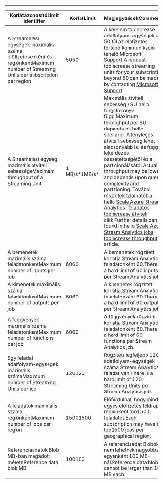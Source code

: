 ---
| <span data-ttu-id="6e9fa-101">Korlátazonosító</span><span class="sxs-lookup"><span data-stu-id="6e9fa-101">Limit identifier</span></span> | <span data-ttu-id="6e9fa-102">Korlát</span><span class="sxs-lookup"><span data-stu-id="6e9fa-102">Limit</span></span> | <span data-ttu-id="6e9fa-103">Megjegyzések</span><span class="sxs-lookup"><span data-stu-id="6e9fa-103">Comments</span></span> |
| --- | --- | --- |
| <span data-ttu-id="6e9fa-104">A Streamelési egységek maximális száma előfizetésenként és régiónként</span><span class="sxs-lookup"><span data-stu-id="6e9fa-104">Maximum number of Streaming Units per subscription per region</span></span> |<span data-ttu-id="6e9fa-105">50</span><span class="sxs-lookup"><span data-stu-id="6e9fa-105">50</span></span> |<span data-ttu-id="6e9fa-106">A kérelem tooincrease adatfolyam-egységek az 50 túl az előfizetés történő kommunikáció tehető [Microsoft Support](https://support.microsoft.com/en-us).</span><span class="sxs-lookup"><span data-stu-id="6e9fa-106">A request tooincrease streaming units for your subscription beyond 50 can be made by contacting [Microsoft Support](https://support.microsoft.com/en-us).</span></span> |
| <span data-ttu-id="6e9fa-107">A Streamelési egység maximális átviteli sebessége</span><span class="sxs-lookup"><span data-stu-id="6e9fa-107">Maximum throughput of a Streaming Unit</span></span> |<span data-ttu-id="6e9fa-108">1 MB/s*</span><span class="sxs-lookup"><span data-stu-id="6e9fa-108">1MB/s*</span></span> |<span data-ttu-id="6e9fa-109">Maximális átviteli sebesség / SU hello forgatókönyv függ.</span><span class="sxs-lookup"><span data-stu-id="6e9fa-109">Maximum throughput per SU depends on hello scenario.</span></span> <span data-ttu-id="6e9fa-110">A tényleges átviteli sebesség lehet alacsonyabb is, és függ a lekérdezés összetettségétől és a particionálásától.</span><span class="sxs-lookup"><span data-stu-id="6e9fa-110">Actual throughput may be lower and depends upon query complexity and partitioning.</span></span> <span data-ttu-id="6e9fa-111">További részletek találhatók a hello [Scale Azure Stream Analytics-feladatok tooincrease átviteli](../articles/stream-analytics/stream-analytics-scale-jobs.md) cikk.</span><span class="sxs-lookup"><span data-stu-id="6e9fa-111">Further details can be found in hello [Scale Azure Stream Analytics jobs tooincrease throughput](../articles/stream-analytics/stream-analytics-scale-jobs.md) article.</span></span> |
| <span data-ttu-id="6e9fa-112">A bemenetek maximális száma feladatonként</span><span class="sxs-lookup"><span data-stu-id="6e9fa-112">Maximum number of inputs per job</span></span> |<span data-ttu-id="6e9fa-113">60</span><span class="sxs-lookup"><span data-stu-id="6e9fa-113">60</span></span> |<span data-ttu-id="6e9fa-114">A bemenetek rögzített korlátja Stream Analytics-feladatonként 60.</span><span class="sxs-lookup"><span data-stu-id="6e9fa-114">There is a hard limit of 60 inputs per Stream Analytics job.</span></span> |
| <span data-ttu-id="6e9fa-115">A kimenetek maximális száma feladatonként</span><span class="sxs-lookup"><span data-stu-id="6e9fa-115">Maximum number of outputs per job</span></span> |<span data-ttu-id="6e9fa-116">60</span><span class="sxs-lookup"><span data-stu-id="6e9fa-116">60</span></span> |<span data-ttu-id="6e9fa-117">A kimenetek rögzített korlátja Stream Analytics-feladatonként 60.</span><span class="sxs-lookup"><span data-stu-id="6e9fa-117">There is a hard limit of 60 outputs per Stream Analytics job.</span></span> |
| <span data-ttu-id="6e9fa-118">A függvények maximális száma feladatonként</span><span class="sxs-lookup"><span data-stu-id="6e9fa-118">Maximum number of functions per job</span></span> |<span data-ttu-id="6e9fa-119">60</span><span class="sxs-lookup"><span data-stu-id="6e9fa-119">60</span></span> |<span data-ttu-id="6e9fa-120">A függvények rögzített korlátja Stream Analytics-feladatonként 60.</span><span class="sxs-lookup"><span data-stu-id="6e9fa-120">There is a hard limit of 60 functions per Stream Analytics job.</span></span> |
| <span data-ttu-id="6e9fa-121">Egy feladat adatfolyam-egységek maximális száma</span><span class="sxs-lookup"><span data-stu-id="6e9fa-121">Maximum number of Streaming Units per job</span></span> |<span data-ttu-id="6e9fa-122">120</span><span class="sxs-lookup"><span data-stu-id="6e9fa-122">120</span></span> |<span data-ttu-id="6e9fa-123">Rögzített legfeljebb 120 adatfolyam-egységek száma Stream Analytics-feladat van.</span><span class="sxs-lookup"><span data-stu-id="6e9fa-123">There is a hard limit of 120 Streaming Units per Stream Analytics job.</span></span> |
| <span data-ttu-id="6e9fa-124">A feladatok maximális száma régiónként</span><span class="sxs-lookup"><span data-stu-id="6e9fa-124">Maximum number of jobs per region</span></span> |<span data-ttu-id="6e9fa-125">1500</span><span class="sxs-lookup"><span data-stu-id="6e9fa-125">1500</span></span> |<span data-ttu-id="6e9fa-126">Előfordulhat, hogy minden egyes előfizetés földrajzi régiónként too1500 feladatot.</span><span class="sxs-lookup"><span data-stu-id="6e9fa-126">Each subscription may have up too1500 jobs per geographical region.</span></span> |
| <span data-ttu-id="6e9fa-127">Referenciaadatok Blob MB-ban megadott mérete</span><span class="sxs-lookup"><span data-stu-id="6e9fa-127">Reference data blob MB</span></span> | <span data-ttu-id="6e9fa-128">100</span><span class="sxs-lookup"><span data-stu-id="6e9fa-128">100</span></span> | <span data-ttu-id="6e9fa-129">A referenciaadat Blobok nem lehetnek nagyobbak egyenként 100 MB-nál.</span><span class="sxs-lookup"><span data-stu-id="6e9fa-129">Reference data blobs cannot be larger than 100 MB each.</span></span> |

